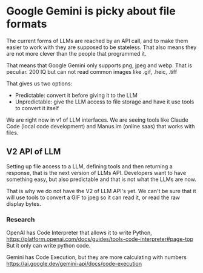 # Google Gemini is picky about file formats

The current forms of LLMs are reached by an API call, and to make them easier to work with they are supposed to be stateless. That also means they are not more clever than the people that programmed it.

That means that Google Gemini only supports png, jpeg and webp. That is peculiar. 200 IQ but can not read common images like .gif, .heic, .tiff

That gives us two options:

- Predictable: convert it before giving it to the LLM
- Unpredictable: give the LLM access to file storage and have it use tools to convert it itself

We are right now in v1 of LLM interfaces. We are seeing tools like Claude Code (local code development) and Manus.im  (online saas) that works with files.

## V2 API of LLM

Setting up file access to a LLM, defining tools and then returning a response, that is the next version of LLMs API. Developers want to have something easy, but also predictable and that is not what the LLMs are now.

That is why we do not have the V2 of LLM API's yet. We can't be sure that it will use tools to convert a GIF to jpeg so it can read it, or read the raw display bytes.

### Research

OpenAI has Code Interpreter that allows it to write Python, https://platform.openai.com/docs/guides/tools-code-interpreter#page-top
But it only can write python code.

Gemini has Code Execution, but they are more calculating with numbers
https://ai.google.dev/gemini-api/docs/code-execution